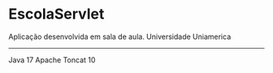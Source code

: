 # EscolaServlet

Aplicação desenvolvida em sala de aula. Universidade Uniamerica

--------

Java 17
Apache Toncat 10
